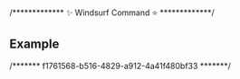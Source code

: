 /*************  ✨ Windsurf Command ⭐  *************/
## Example
/*******  f1761568-b516-4829-a912-4a41f480bf33  *******/